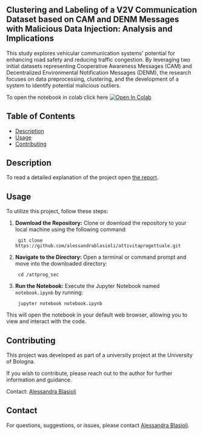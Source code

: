## Clustering and Labeling of a V2V Communication Dataset based on CAM and DENM Messages with Malicious Data Injection: Analysis and Implications

This study explores vehicular communication systems' potential for enhancing road safety and reducing traffic congestion. By leveraging two initial datasets representing Cooperative Awareness Messages (CAM) and Decentralized Environmental Notification Messages (DENM), the research focuses on data preprocessing, clustering, and the development of a system to identify potential malicious outliers.

To open the notebook in colab click here
<a target="_blank" href="https://colab.research.google.com/github/alessandrablasioli/attivitaprogettuale/blob/main/attprog_sec/notebook.ipynb">
  <img src="https://colab.research.google.com/assets/colab-badge.svg" alt="Open In Colab"/>
</a>


## Table of Contents

- [Description](#description)
- [Usage](#usage)
- [Contributing](#contributing)

## Description

To read a detailed explanation of the project open [the report](https://github.com/alessandrablasioli/attivitaprogettuale/blob/main/Clustering_and_Labeling_of_a_V2V_Communication_Dataset_based_on_CAM_and_DENM_Messages_with_Malicious_Data_Injection__Analysis_and_Implications.pdf).

## Usage

To utilize this project, follow these steps:

1. **Download the Repository:**
   Clone or download the repository to your local machine using the following command:


        git clone https://github.com/alessandrablasioli/attivitaprogettuale.git

3. **Navigate to the Directory:**
Open a terminal or command prompt and move into the downloaded directory:


        cd /attprog_sec

4. **Run the Notebook:**
Execute the Jupyter Notebook named `notebook.ipynb` by running:

        jupyter notebook notebook.ipynb

This will open the notebook in your default web browser, allowing you to view and interact with the code.

## Contributing

This project was developed as part of a university project at the University of Bologna.

If you wish to contribute, please reach out to the author for further information and guidance.

Contact: [Alessandra Blasioli](mailto:alessandra.blasioli@studio.unibo.it)

## Contact

For questions, suggestions, or issues, please contact [Alessandra Blasioli](https://github.com/alessandrablasioli).
